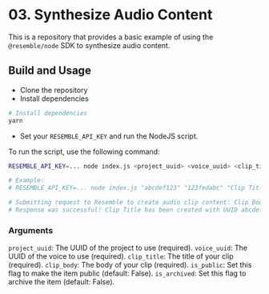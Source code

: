 # 03. Synthesize Audio Content

This is a repository that provides a basic example of using the `@resemble/node` SDK to synthesize audio content.

## Build and Usage
- Clone the repository
- Install dependencies
```bash
# Install dependencies
yarn 
```
- Set your `RESEMBLE_API_KEY` and run the NodeJS script.

To run the script, use the following command:

```bash
RESEMBLE_API_KEY=... node index.js <project_uuid> <voice_uuid> <clip_title> <clip_body> <is_public> <is_archived> 

# Example:
# RESEMBLE_API_KEY=... node index.js "abcdef123" "123fedabc" "Clip Title" "Clip Body" false false 

# Submitting request to Resemble to create audio clip content: Clip Body
# Response was successful! Clip Title has been created with UUID abcdef12345.
```

### Arguments
`project_uuid`: The UUID of the project to use (required).
`voice_uuid`: The UUID of the voice to use (required).
`clip_title`: The title of your clip (required).
`clip_body`: The body of your clip (required).
`is_public`: Set this flag to make the item public (default: False).
`is_archived`: Set this flag to archive the item (default: False).

